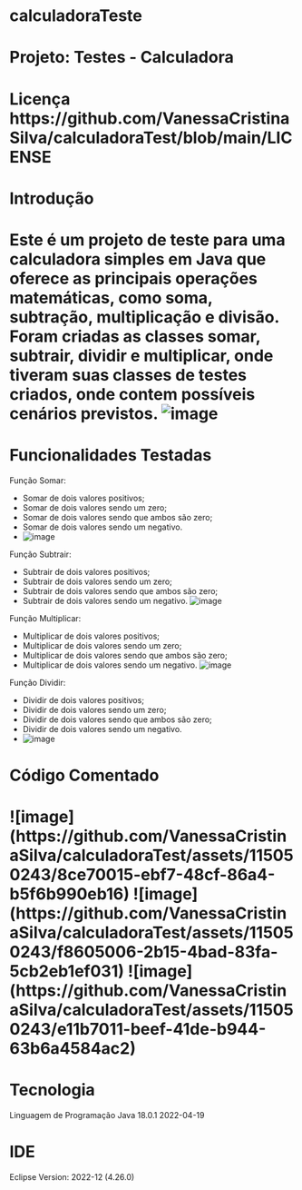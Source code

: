 # calculadoraTeste
<h1>Projeto: Testes - Calculadora</h1>
<h1>Licença https://github.com/VanessaCristinaSilva/calculadoraTest/blob/main/LICENSE</h1>

<h1>Introdução<h1/>

Este é um projeto de teste para uma calculadora simples em Java que oferece as principais operações matemáticas, como soma, subtração, multiplicação e divisão. 
Foram criadas as classes somar, subtrair, dividir e multiplicar, onde tiveram suas classes de testes criados, onde contem possíveis cenários previstos.
![image](https://github.com/VanessaCristinaSilva/calculadoraTest/assets/115050243/84cfaa08-3888-4b54-afda-fab3104acc47)


<h1>Funcionalidades Testadas</h1>

Função Somar:
+ Somar de dois valores positivos;
+ Somar de dois valores sendo um zero;
+ Somar de dois valores sendo que ambos são zero;
+ Somar de dois valores sendo um negativo.
+ ![image](https://github.com/VanessaCristinaSilva/calculadoraTest/assets/115050243/b7dc104f-a9df-467c-aaa9-73052c628e5d)

Função Subtrair:
+ Subtrair de dois valores positivos;
+ Subtrair de dois valores sendo um zero;
+ Subtrair de dois valores sendo que ambos são zero;
+ Subtrair de dois valores sendo um negativo.
![image](https://github.com/VanessaCristinaSilva/calculadoraTest/assets/115050243/1e2241a8-f58f-4032-8348-cef289379e9c)

Função Multiplicar:
+ Multiplicar de dois valores positivos;
+ Multiplicar de dois valores sendo um zero;
+ Multiplicar de dois valores sendo que ambos são zero;
+ Multiplicar de dois valores sendo um negativo.
![image](https://github.com/VanessaCristinaSilva/calculadoraTest/assets/115050243/ff765ec1-afc7-4025-b3ea-5d8bbf16c8db)

Função Dividir:
+ Dividir de dois valores positivos;
+ Dividir de dois valores sendo um zero;
+ Dividir de dois valores sendo que ambos são zero;
+ Dividir de dois valores sendo um negativo.
+ ![image](https://github.com/VanessaCristinaSilva/calculadoraTest/assets/115050243/48498b14-74dc-4e08-a80d-2f632c222841)

<h1>Código Comentado<h1/>
![image](https://github.com/VanessaCristinaSilva/calculadoraTest/assets/115050243/8ce70015-ebf7-48cf-86a4-b5f6b990eb16)
![image](https://github.com/VanessaCristinaSilva/calculadoraTest/assets/115050243/f8605006-2b15-4bad-83fa-5cb2eb1ef031)
![image](https://github.com/VanessaCristinaSilva/calculadoraTest/assets/115050243/e11b7011-beef-41de-b944-63b6a4584ac2)

<h1>Tecnologia</h1>
Linguagem de Programação Java 18.0.1 2022-04-19

<h1>IDE</h1>
Eclipse Version: 2022-12 (4.26.0)




